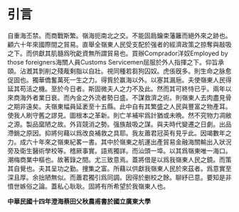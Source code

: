 # 引言

自重海丕禁。而商戰斯繁。嶺海扼南北之交。不能固扃鑰束藩籬而絕外來之跡也。顧六十年來國際間之貿易。直舉全嶺東人民受支配於强者的經濟政策之掠奪與敲吸之下。而供獻其肌髓爲吮齕資無所謂貿易也。買辦Comprador洋奴Employed by those foreigners海關人員Customs Servicemen屈服於外人指揮之下。仰旨承頤。沾漑其剝削之殘胾剩脂以自壯。視同種若芻狗囚奴。虎倀旣多。則生命之脉愈促固也。獨華僑奮萬死一生之力。得貲於赢海以外。以塞其漏巵。夫使嶺東人民得延其苟活之機。至於今日者。斯固微夫人之力不及此。然而其可終恃已乎。兩年以來商海外者業日衰。而內金之外流者勢日盛。不謀救濟之術。則嶺東人去肉盡見骨之期非遠矣。夫嶺東幅員延袤至十五縣。此中自有其繁盛之人民與豐富之物產耳。使我人刷守舊之謬見。圖根本之革新。則亡羊補牢爲計猶或未晩。然不究物力凋敝之源。製品窳陋之故。外貨競消之勢。强族敲吸之謀。與夫時代變遷之日劇。出品滯銷之原因。抑將何藉以爲改良補救之具耶。我友蕭君冠英有見乎此。因竭數年之力。成六十年來之嶺東紀畧一書。其中於嶺東之航運出產貿易金融海關輸出入狀況旁及衛生醫術學校等。稽厥事實。語焉獨詳。而汕頭一埠。以其爲嶺東唯一海口。潮梅商業中樞也。故著錄之間。尤三致意焉。蓋將借是以爲我嶺東人民之鏡。而策其自覺也。夫其呈功之勤。捜集之富。所藉以供獻我嶺東人民於來茲者。爲意實至深且厚。余拙陋無似。而蕭君獨引爲同調。因得於删校之餘。聊紓已意。要知是非憤世嫉俗之論。蓋私心耿耿。固將有所希望於我嶺東人也。

**中華民國十四年澄海蔡田父秋農甫書於國立廣東大學**